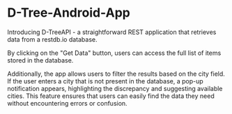 # D-Tree-Android-App

Introducing D-TreeAPI - a straightforward REST application that retrieves data from a restdb.io database. 

By clicking on the "Get Data" button, users can access the full list of items stored in the database. 

Additionally, the app allows users to filter the results based on the city field. 
If the user enters a city that is not present in the database, a pop-up notification appears, highlighting the discrepancy and suggesting available cities. 
This feature ensures that users can easily find the data they need without encountering errors or confusion.
